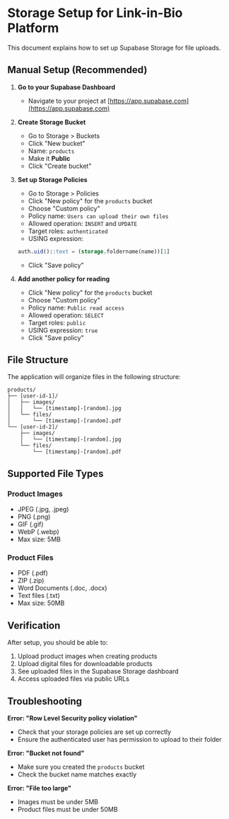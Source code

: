 # Storage Setup for Link-in-Bio Platform

This document explains how to set up Supabase Storage for file uploads.

## Manual Setup (Recommended)

1. **Go to your Supabase Dashboard**
   - Navigate to your project at [https://app.supabase.com](https://app.supabase.com)

2. **Create Storage Bucket**
   - Go to Storage > Buckets
   - Click "New bucket"
   - Name: `products`
   - Make it **Public**
   - Click "Create bucket"

3. **Set up Storage Policies**
   - Go to Storage > Policies
   - Click "New policy" for the `products` bucket
   - Choose "Custom policy"
   - Policy name: `Users can upload their own files`
   - Allowed operation: `INSERT` and `UPDATE`
   - Target roles: `authenticated`
   - USING expression:
   ```sql
   auth.uid()::text = (storage.foldername(name))[1]
   ```
   - Click "Save policy"

4. **Add another policy for reading**
   - Click "New policy" for the `products` bucket
   - Choose "Custom policy" 
   - Policy name: `Public read access`
   - Allowed operation: `SELECT`
   - Target roles: `public`
   - USING expression: `true`
   - Click "Save policy"

## File Structure

The application will organize files in the following structure:

```
products/
├── [user-id-1]/
│   ├── images/
│   │   └── [timestamp]-[random].jpg
│   └── files/
│       └── [timestamp]-[random].pdf
└── [user-id-2]/
    ├── images/
    │   └── [timestamp]-[random].jpg
    └── files/
        └── [timestamp]-[random].pdf
```

## Supported File Types

### Product Images
- JPEG (.jpg, .jpeg)
- PNG (.png)
- GIF (.gif)  
- WebP (.webp)
- Max size: 5MB

### Product Files
- PDF (.pdf)
- ZIP (.zip)
- Word Documents (.doc, .docx)
- Text files (.txt)
- Max size: 50MB

## Verification

After setup, you should be able to:
1. Upload product images when creating products
2. Upload digital files for downloadable products
3. See uploaded files in the Supabase Storage dashboard
4. Access uploaded files via public URLs

## Troubleshooting

**Error: "Row Level Security policy violation"**
- Check that your storage policies are set up correctly
- Ensure the authenticated user has permission to upload to their folder

**Error: "Bucket not found"**
- Make sure you created the `products` bucket
- Check the bucket name matches exactly

**Error: "File too large"**
- Images must be under 5MB
- Product files must be under 50MB